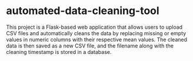 # automated-data-cleaning-tool
This project is a Flask-based web application that allows users to upload CSV files and automatically cleans the data by replacing missing or empty values in numeric columns with their respective mean values. The cleaned data is then saved as a new CSV file, and the filename along with the cleaning timestamp is stored in a database.
